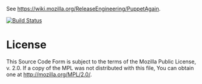 See https://wiki.mozilla.org/ReleaseEngineering/PuppetAgain.

[![Build Status](https://travis-ci.org/mozilla-releng/build-puppet.png)](https://travis-ci.org/mozilla-releng/build-puppet)

License
=======

This Source Code Form is subject to the terms of the Mozilla Public License, v.
2.0. If a copy of the MPL was not distributed with this file, You can obtain
one at http://mozilla.org/MPL/2.0/.
